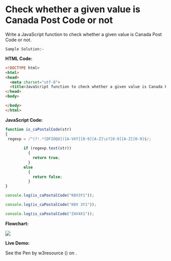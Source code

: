 # Check whether a given value is Canada Post Code or not

Write a JavaScript function to check whether a given value is Canada Post Code or not.

```
Sample Solution:-
```

**HTML Code:**

```html
<!DOCTYPE html>
<html>
<head>
  <meta charset="utf-8">
  <title>JavaScript function to check whether a given value is Canada Post Code or not</title>
</head>
<body>

</body>
</html>

```

**JavaScript Code:**

```js
function is_caPostalCode(str)
{
 regexp = /^(?!.*[DFIOQU])[A-VXY][0-9][A-Z]\s?[0-9][A-Z][0-9]$/;
  
        if (regexp.test(str))
          {
            return true;
          }
        else
          {
            return false;
          }
}

console.log(is_caPostalCode("K8V3Y1"));

console.log(is_caPostalCode("K8V 3Y1"));

console.log(is_caPostalCode("Z4V4X1"));

```

**Flowchart:**

![](https://www.w3resource.com/w3r_images/javascript-regexp-exercise-14.png)  

**Live Demo:**

<section class="expand-codepen"><p data-height="380" data-theme-id="0" data-slug-hash="jGLepN" data-default-tab="js,result" data-user="w3resource" data-embed-version="2" data-pen-title="JavaScript - common-editor-exercises" data-editable="true" class="codepen">See the Pen by w3resource () on .</p><codepen></codepen></section>